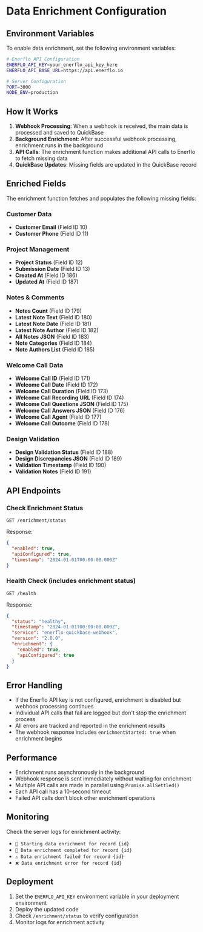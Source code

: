 # Data Enrichment Configuration

## Environment Variables

To enable data enrichment, set the following environment variables:

```bash
# Enerflo API Configuration
ENERFLO_API_KEY=your_enerflo_api_key_here
ENERFLO_API_BASE_URL=https://api.enerflo.io

# Server Configuration
PORT=3000
NODE_ENV=production
```

## How It Works

1. **Webhook Processing**: When a webhook is received, the main data is processed and saved to QuickBase
2. **Background Enrichment**: After successful webhook processing, enrichment runs in the background
3. **API Calls**: The enrichment function makes additional API calls to Enerflo to fetch missing data
4. **QuickBase Updates**: Missing fields are updated in the QuickBase record

## Enriched Fields

The enrichment function fetches and populates the following missing fields:

### Customer Data
- **Customer Email** (Field ID 10)
- **Customer Phone** (Field ID 11)

### Project Management
- **Project Status** (Field ID 12)
- **Submission Date** (Field ID 13)
- **Created At** (Field ID 186)
- **Updated At** (Field ID 187)

### Notes & Comments
- **Notes Count** (Field ID 179)
- **Latest Note Text** (Field ID 180)
- **Latest Note Date** (Field ID 181)
- **Latest Note Author** (Field ID 182)
- **All Notes JSON** (Field ID 183)
- **Note Categories** (Field ID 184)
- **Note Authors List** (Field ID 185)

### Welcome Call Data
- **Welcome Call ID** (Field ID 171)
- **Welcome Call Date** (Field ID 172)
- **Welcome Call Duration** (Field ID 173)
- **Welcome Call Recording URL** (Field ID 174)
- **Welcome Call Questions JSON** (Field ID 175)
- **Welcome Call Answers JSON** (Field ID 176)
- **Welcome Call Agent** (Field ID 177)
- **Welcome Call Outcome** (Field ID 178)

### Design Validation
- **Design Validation Status** (Field ID 188)
- **Design Discrepancies JSON** (Field ID 189)
- **Validation Timestamp** (Field ID 190)
- **Validation Notes** (Field ID 191)

## API Endpoints

### Check Enrichment Status
```
GET /enrichment/status
```

Response:
```json
{
  "enabled": true,
  "apiConfigured": true,
  "timestamp": "2024-01-01T00:00:00.000Z"
}
```

### Health Check (includes enrichment status)
```
GET /health
```

Response:
```json
{
  "status": "healthy",
  "timestamp": "2024-01-01T00:00:00.000Z",
  "service": "enerflo-quickbase-webhook",
  "version": "2.0.0",
  "enrichment": {
    "enabled": true,
    "apiConfigured": true
  }
}
```

## Error Handling

- If the Enerflo API key is not configured, enrichment is disabled but webhook processing continues
- Individual API calls that fail are logged but don't stop the enrichment process
- All errors are tracked and reported in the enrichment results
- The webhook response includes `enrichmentStarted: true` when enrichment begins

## Performance

- Enrichment runs asynchronously in the background
- Webhook response is sent immediately without waiting for enrichment
- Multiple API calls are made in parallel using `Promise.allSettled()`
- Each API call has a 10-second timeout
- Failed API calls don't block other enrichment operations

## Monitoring

Check the server logs for enrichment activity:
- `🔄 Starting data enrichment for record {id}`
- `🎯 Data enrichment completed for record {id}`
- `⚠️ Data enrichment failed for record {id}`
- `❌ Data enrichment error for record {id}`

## Deployment

1. Set the `ENERFLO_API_KEY` environment variable in your deployment environment
2. Deploy the updated code
3. Check `/enrichment/status` to verify configuration
4. Monitor logs for enrichment activity
